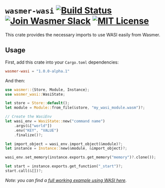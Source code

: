 # `wasmer-wasi` [![Build Status](https://img.shields.io/azure-devops/build/wasmerio/wasmer/3.svg?style=flat-square)](https://dev.azure.com/wasmerio/wasmer/_build/latest?definitionId=3&branchName=master) [![Join Wasmer Slack](https://img.shields.io/static/v1?label=Slack&message=join%20chat&color=brighgreen&style=flat-square)](https://slack.wasmer.io) [![MIT License](https://img.shields.io/github/license/wasmerio/wasmer.svg?style=flat-square)](https://github.com/wasmerio/wasmer/blob/master/LICENSE)

This crate provides the necessary imports to use WASI easily from Wasmer.

## Usage

First, add this crate into your `Cargo.toml` dependencies:

```toml
wasmer-wasi = "1.0.0-alpha.1"
```

And then:

```rust
use wasmer::{Store, Module, Instance};
use wasmer_wasi::WasiState;

let store = Store::default();
let module = Module::from_file(&store, "my_wasi_module.wasm")?;

// Create the WasiEnv
let wasi_env = WasiState::new("command name")
    .args(&["world"])
    .env("KEY", "VALUE")
    .finalize()?;

let import_object = wasi_env.import_object(&module)?;
let instance = Instance::new(&module, &import_object)?;

wasi_env.set_memory(instance.exports.get_memory("memory")?.clone());

let start = instance.exports.get_function("_start")?;
start.call(&[])?;
```

*Note: you can find a [full working example using WASI here](https://github.com/wasmerio/wasmer-reborn/blob/master/examples/wasi.rs).*

